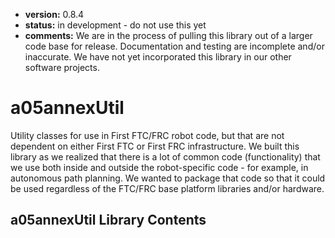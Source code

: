 * **version:** 0.8.4
* **status:** in development - do not use this yet
* **comments:** We are in the process of pulling this library out of a larger code base for release. Documentation and
  testing are incomplete and/or inaccurate. We have not yet incorporated this library in our other software projects.

# a05annexUtil
Utility classes for use in First FTC/FRC robot code, but that are not dependent on either
First FTC or First FRC infrastructure. We built this library as we realized that there 
is a lot of common code (functionality) that we use both inside and outside the
robot-specific code - for example, in autonomous path planning. We wanted to package that code so that it could be
used regardless of the FTC/FRC base platform libraries and/or hardware.

## a05annexUtil Library Contents
